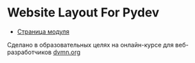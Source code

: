 # Website Layout For Pydev

- [Страница модуля](https://dvmn.org/modules/website-layout-for-pydev)

Сделано в образовательных целях на онлайн-курсе для веб-разработчиков [dvmn.org](https://dvmn.org/modules/)
